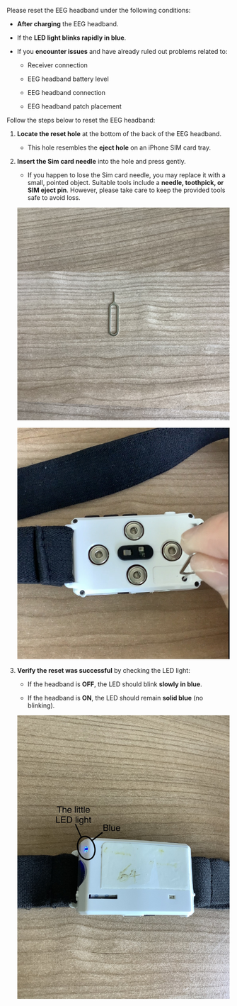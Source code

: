Please reset the EEG headband under the following conditions:  

- **After charging** the EEG headband.  

- If the **LED light blinks rapidly in blue**. 

- If you **encounter issues** and have already ruled out problems related to:  

    - Receiver connection 

    - EEG headband battery level  

    - EEG headband connection

    - EEG headband patch placement

Follow the steps below to reset the EEG headband:

1. **Locate the reset hole** at the bottom of the back of the EEG headband.  

    - This hole resembles the **eject hole** on an iPhone SIM card tray.  

2. **Insert the Sim card needle** into the hole and press gently.  

    - If you happen to lose the Sim card needle, you may replace it with a small, pointed object. Suitable tools include a **needle, toothpick, or SIM eject pin**. However, please take care to keep the provided tools safe to avoid loss.

    ![Patch diagram](../images/needle.jpeg)
    
    ![Patch diagram](../images/reset.jpeg)

3. **Verify the reset was successful** by checking the LED light:  

    - If the headband is **OFF**, the LED should blink **slowly in blue**.  
   
    - If the headband is **ON**, the LED should remain **solid blue** (no blinking).

    ![Patch diagram](../images/little_blue_light.jpeg)
   